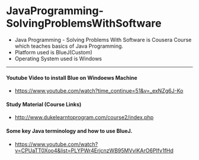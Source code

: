 # JavaProgramming-SolvingProblemsWithSoftware
 - Java Programming - Solving Problems With Software is Cousera Course which teaches basics of Java Programming. 
 - Platform used is BlueJ(Custom)
 - Operating System used is Windows

-----------------------------------------------------------------
#### Youtube Video to install Blue on Windoews Machine
 - https://www.youtube.com/watch?time_continue=51&v=_exNZg6J-Ko
 
#### Study Material (Course Links)
 - http://www.dukelearntoprogram.com/course2/index.php
 
####  Some key Java terminology and how to use BlueJ.
-  https://www.youtube.com/watch?v=CPUaTT0Xoo4&list=PLYPWr4ErjcnzWB95MVvlKArO6PIfv1fHd
